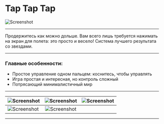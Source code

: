 # Tap Tap Tap
![Screenshot](https://github.com/VitaliBov/Tap-Tap-Tap/blob/master/android/res/mipmap-xxxhdpi/ic_launcher.png)
***

Продержитесь как можно дольше.
Вам всего лишь требуется нажимать на экран для полета: это просто и весело!
Система лучшего результата со звездами.

***
### Главные особенности:
- Простое управление одном пальцем: коснитесь, чтобы управлять
- Игра простая и интересная, но контроль сложный
- Потрясающий минималистичный мир

***

|![Screenshot](https://github.com/VitaliBov/Screenshots-for-README/blob/master/S70204-14574460.jpg)|![Screenshot](https://github.com/VitaliBov/Screenshots-for-README/blob/master/S70204-14574997.jpg)|![Screenshot](https://github.com/VitaliBov/Screenshots-for-README/blob/master/S70204-14575510.jpg)|
| ------------- |:------------------:| -----:|
|![Screenshot](https://github.com/VitaliBov/Screenshots-for-README/blob/master/S70204-14591000.jpg)|![Screenshot](https://github.com/VitaliBov/Screenshots-for-README/blob/master/S70204-14580435.jpg)| |

***

